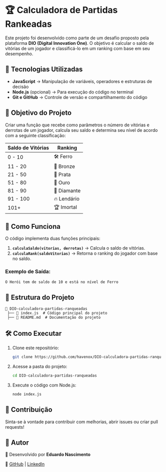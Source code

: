 # 🏆 Calculadora de Partidas Rankeadas

Este projeto foi desenvolvido como parte de um desafio proposto pela plataforma **DIO (Digital Innovation One)**. O objetivo é calcular o saldo de vitórias de um jogador e classificá-lo em um ranking com base em seu desempenho.

## 🚀 Tecnologias Utilizadas

- **JavaScript** → Manipulação de variáveis, operadores e estruturas de decisão
- **Node.js** (opcional) → Para execução do código no terminal
- **Git e GitHub** → Controle de versão e compartilhamento do código

## 🎯 Objetivo do Projeto

Criar uma função que recebe como parâmetros o número de vitórias e derrotas de um jogador, calcula seu saldo e determina seu nível de acordo com a seguinte classificação:

| Saldo de Vitórias | Ranking |
|------------------|---------|
| 0 - 10  | 🛠️ Ferro |
| 11 - 20  | 🥉 Bronze |
| 21 - 50  | 🥈 Prata |
| 51 - 80  | 🏅 Ouro |
| 81 - 90  | 💎 Diamante |
| 91 - 100 | 🔥 Lendário |
| 101+ | 🏆 Imortal |

## 📝 Como Funciona

O código implementa duas funções principais:

1. **`calculaSaldo(vitorias, derrotas)`** → Calcula o saldo de vitórias.
2. **`calculaRank(saldoVitorias)`** → Retorna o ranking do jogador com base no saldo.

### Exemplo de Saída:

```bash
O Herói tem de saldo de 10 e está no nível de Ferro
```

## 📂 Estrutura do Projeto

```
📂 DIO-calculadora-partidas-ranqueadas
 ├── 📄 index.js  # Código principal do projeto
 ├── 📄 README.md  # Documentação do projeto
```

## 🛠️ Como Executar

1. Clone este repositório:
   ```bash
   git clone https://github.com/havenox/DIO-calculadora-partidas-ranqueadas.git
   ```

2. Acesse a pasta do projeto:
   ```bash
   cd DIO-calculadora-partidas-ranqueadas
   ```

3. Execute o código com Node.js:
   ```bash
   node index.js
   ```

## 🤝 Contribuição

Sinta-se à vontade para contribuir com melhorias, abrir issues ou criar pull requests!


## 📌 Autor

🚀 Desenvolvido por **Eduardo Nascimento**

🔗 [GitHub](https://github.com/Havenox) | [LinkedIn](https://www.linkedin.com/in/havenox)
